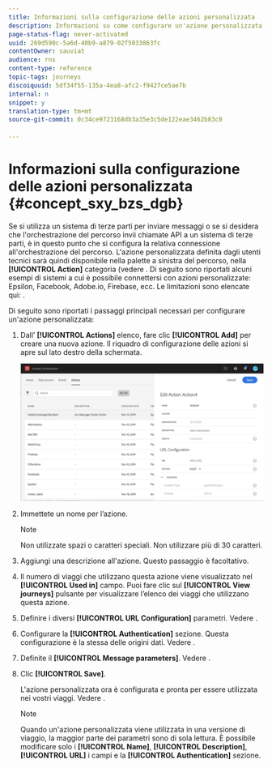 ```yaml
---
title: Informazioni sulla configurazione delle azioni personalizzata
description: Informazioni su come configurare un'azione personalizzata
page-status-flag: never-activated
uuid: 269d590c-5a6d-40b9-a879-02f5033863fc
contentOwner: sauviat
audience: rns
content-type: reference
topic-tags: journeys
discoiquuid: 5df34f55-135a-4ea8-afc2-f9427ce5ae7b
internal: n
snippet: y
translation-type: tm+mt
source-git-commit: 0c34ce9723168db3a35e3c5de122eae3462b83c0

---
```



# Informazioni sulla configurazione delle azioni personalizzata {#concept_sxy_bzs_dgb}

Se si utilizza un sistema di terze parti per inviare messaggi o se si desidera che l&#39;orchestrazione del percorso invii chiamate API a un sistema di terze parti, è in questo punto che si configura la relativa connessione all&#39;orchestrazione del percorso. L&#39;azione personalizzata definita dagli utenti tecnici sarà quindi disponibile nella palette a sinistra del percorso, nella **[!UICONTROL Action]** categoria (vedere [](../building-journeys/about-action-activities.md). Di seguito sono riportati alcuni esempi di sistemi a cui è possibile connettersi con azioni personalizzate: Epsilon, Facebook, Adobe.io, Firebase, ecc.
Le limitazioni sono elencate qui: [](../action/custom-action-limitations.md).

Di seguito sono riportati i passaggi principali necessari per configurare un&#39;azione personalizzata:

1. Dall’ **[!UICONTROL Actions]** elenco, fare clic **[!UICONTROL Add]** per creare una nuova azione. Il riquadro di configurazione delle azioni si apre sul lato destro della schermata.

   ![](../assets/custom2.png)

1. Immettete un nome per l’azione.

   >[!NOTE]
   >
   >Non utilizzate spazi o caratteri speciali. Non utilizzare più di 30 caratteri.

1. Aggiungi una descrizione all&#39;azione. Questo passaggio è facoltativo.
1. Il numero di viaggi che utilizzano questa azione viene visualizzato nel **[!UICONTROL Used in]** campo. Puoi fare clic sul **[!UICONTROL View journeys]** pulsante per visualizzare l’elenco dei viaggi che utilizzano questa azione.
1. Definire i diversi **[!UICONTROL URL Configuration]** parametri. Vedere [](../action/url-configuration.md).
1. Configurare la **[!UICONTROL Authentication]** sezione. Questa configurazione è la stessa delle origini dati.  Vedere [](../datasource/external-data-sources.md#section_wjp_nl5_nhb).
1. Definite il **[!UICONTROL Message parameters]**. Vedere [](../action/defining-the-message-parameters.md).
1. Clic **[!UICONTROL Save]**.

   L&#39;azione personalizzata ora è configurata e pronta per essere utilizzata nei vostri viaggi. Vedere [](../building-journeys/about-action-activities.md).

   >[!NOTE]
   >
   >Quando un&#39;azione personalizzata viene utilizzata in una versione di viaggio, la maggior parte dei parametri sono di sola lettura. È possibile modificare solo i **[!UICONTROL Name]**, **[!UICONTROL Description]**, **[!UICONTROL URL]** i campi e la **[!UICONTROL Authentication]** sezione.
